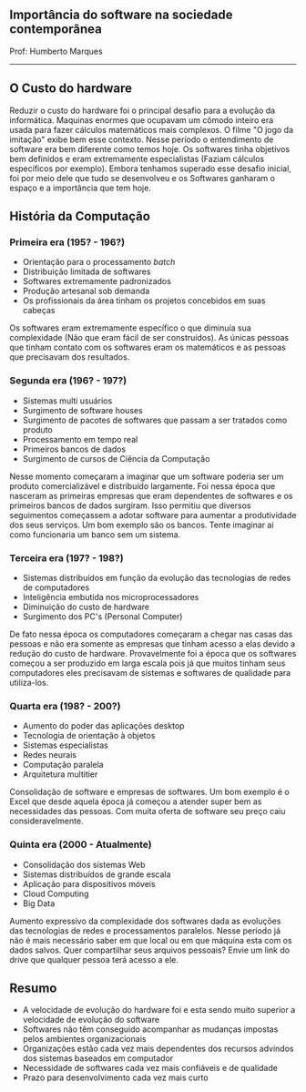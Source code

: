## Importância do software na sociedade contemporânea

Prof: Humberto Marques

----

## O Custo do hardware


Reduzir o custo do hardware foi o principal desafio para a evolução da informática. Maquinas enormes que ocupavam um cômodo inteiro era usada para fazer cálculos matemáticos mais complexos. O filme "O jogo da imitação" exibe bem esse contexto. Nesse período o entendimento de software era bem diferente como temos hoje. Os softwares tinha objetivos bem definidos e eram extremamente especialistas (Faziam cálculos específicos por exemplo). Embora tenhamos superado esse desafio inicial, foi por meio dele que tudo se desenvolveu e os Softwares ganharam o espaço e a importância que tem hoje.

## História da Computação


### Primeira era (195? - 196?)
- Orientação para o processamento *batch*
- Distribuição limitada de softwares
- Softwares extremamente padronizados
- Produção artesanal sob demanda
- Os profissionais da área tinham os projetos concebidos em suas cabeças

Os softwares eram extremamente específico o que diminuía sua complexidade (Não que eram fácil de ser construídos). As únicas pessoas que tinham contato com os softwares eram os matemáticos e as pessoas que precisavam dos resultados.

### Segunda era (196? - 197?)
- Sistemas multi usuários
- Surgimento de software houses
- Surgimento de pacotes de softwares que passam a ser tratados como produto
- Processamento em tempo real
- Primeiros bancos de dados
- Surgimento de cursos de Ciência da Computação

Nesse momento começaram a imaginar que um software poderia ser um produto comercializável e distribuído largamente. Foi nessa época que nasceram as primeiras empresas que eram dependentes de softwares e os primeiros bancos de dados surgiram. Isso permitiu que diversos seguimentos começassem a adotar software para aumentar a produtividade dos seus serviços. Um bom exemplo são os bancos. Tente imaginar ai como funcionaria um banco sem um sistema.

### Terceira era (197? - 198?)
- Sistemas distribuídos em função da evolução das tecnologias de redes de computadores
- Inteligência embutida nos microprocessadores
- Diminuição do custo de hardware
- Surgimento dos PC's (Personal Computer)

De fato nessa época os computadores começaram a chegar nas casas das pessoas e não era somente as empresas que tinham acesso a elas devido a redução do custo de hardware. Provavelmente foi a época que os softwares começou a ser produzido em larga escala pois já que muitos tinham seus computadores eles precisavam de sistemas e softwares de qualidade para utiliza-los.

### Quarta era (198? - 200?)
- Aumento do poder das aplicações desktop
- Tecnologia de orientação à objetos
- Sistemas especialistas
- Redes neurais
- Computação paralela
- Arquitetura multitier

Consolidação de software e empresas de softwares. Um bom exemplo é o Excel que desde aquela época já começou a atender super bem as necessidades das pessoas. Com muita oferta de software seu preço caiu consideravelmente.

### Quinta era (2000 - Atualmente)

- Consolidação dos sistemas Web
- Sistemas distribuídos de grande escala
- Aplicação para dispositivos móveis
- Cloud Computing
- Big Data

Aumento expressivo da complexidade dos softwares dada as evoluções das tecnologias de redes e processamentos paralelos. Nesse período já não é mais necessário saber em que local ou em que máquina esta com os dados salvos. Quer compartilhar seus arquivos pessoais? Envie um link do drive que qualquer pessoa terá acesso a ele.


## Resumo
- A velocidade de evolução do hardware foi e esta sendo muito superior a velocidade de evolução do software
- Softwares não têm conseguido acompanhar as mudanças impostas pelos ambientes organizacionais
- Organizações estão cada vez mais dependentes dos recursos advindos dos sistemas baseados em computador
- Necessidade de softwares cada vez mais confiáveis e de qualidade
- Prazo para desenvolvimento cada vez mais curto
